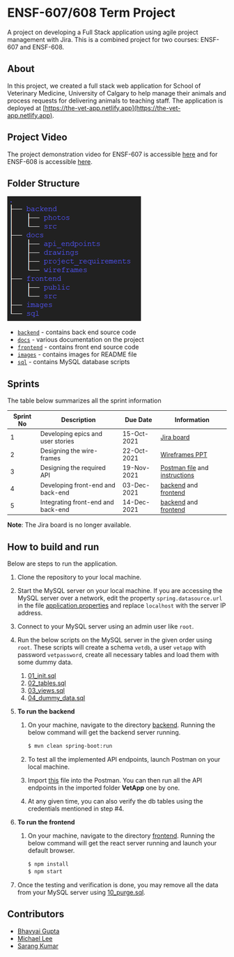 # ENSF-607/608 Term Project

A project on developing a Full Stack application using agile project management with Jira. This is a combined project for two courses: ENSF-607 and ENSF-608.

## About

In this project, we created a full stack web application for School of Veterinary Medicine, University of Calgary to help manage their animals and process requests for delivering animals to teaching staff. The application is deployed at [https://the-vet-app.netlify.app](https://the-vet-app.netlify.app).

## Project Video

The project demonstration video for ENSF-607 is accessible [here](https://youtu.be/Vf3rUvGpSH0) and for ENSF-608 is accessible [here](https://youtu.be/BXmENCpNndE).

## Folder Structure

![dir tree](images/structure.png)

- [`backend`](backend) - contains back end source code
- [`docs`](docs) - various documentation on the project
- [`frontend`](frontend) - contains front end source code
- [`images`](images) - contains images for README file
- [`sql`](sql) - contains MySQL database scripts

## Sprints

The table below summarizes all the sprint information

| Sprint No | Description                        | Due Date    | Information                                                                                               |
| --------- | ---------------------------------- | ----------- | --------------------------------------------------------------------------------------------------------- |
| 1         | Developing epics and user stories  | 15-Oct-2021 | [Jira board](https://uofeng607-888.atlassian.net/jira/software/projects/U888/boards/1/roadmap)            |
| 2         | Designing the wire-frames          | 22-Oct-2021 | [Wireframes PPT](docs/wireframes/Wireframes_Consolidated.pptx)                                            |
| 3         | Designing the required API         | 19-Nov-2021 | [Postman file](docs/api_endpoints/VetApp.postman_collection.json) and [instructions](#how-to-run-backend) |
| 4         | Developing front-end and back-end  | 03-Dec-2021 | [backend](backend) and [frontend](frontend)                                                               |
| 5         | Integrating front-end and back-end | 14-Dec-2021 | [backend](backend) and [frontend](frontend)                                                               |

**Note**: The Jira board is no longer available.

## How to build and run

Below are steps to run the application.

1. Clone the repository to your local machine.

2. Start the MySQL server on your local machine. If you are accessing the MySQL server over a network, edit the property `spring.datasource.url` in the file [application.properties](backend/src/main/resources/application.properties) and replace `localhost` with the server IP address.

3. Connect to your MySQL server using an admin user like `root`.

4. Run the below scripts on the MySQL server in the given order using `root`. These scripts will create a schema `vetdb`, a user `vetapp` with password `vetpassword`, create all necessary tables and load them with some dummy data.

   1. [01_init.sql](sql/01_init.sql)
   2. [02_tables.sql](sql/02_tables.sql)
   3. [03_views.sql](sql/03_views.sql)
   4. [04_dummy_data.sql](sql/04_dummy_data.sql)

5. **To run the backend**

   1. On your machine, navigate to the directory [backend](backend). Running the below command will get the backend server running.

      ```bash
      $ mvn clean spring-boot:run
      ```

   2. To test all the implemented API endpoints, launch Postman on your local machine.

   3. Import [this](docs/api_endpoints/VetApp.postman_collection.json) file into the Postman. You can then run all the API endpoints in the imported folder **VetApp** one by one.

   4. At any given time, you can also verify the db tables using the credentials mentioned in step #4.

6. **To run the frontend**

   1. On your machine, navigate to the directory [frontend](frontend). Running the below command will get the react server running and launch your default browser.

      ```bash
      $ npm install
      $ npm start
      ```

7. Once the testing and verification is done, you may remove all the data from your MySQL server using [10_purge.sql](sql/10_purge.sql).

## Contributors

- [Bhavyai Gupta](https://github.com/zbhavyai)
- [Michael Lee](https://github.com/mlee2021)
- [Sarang Kumar](https://github.com/sarangk3)
